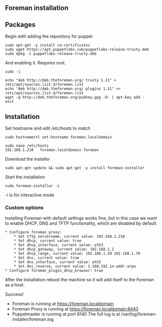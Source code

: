 ## Foreman installation


## Packages
Begin with adding the repository for puppet

	sudo apt-get -y install ca-certificates
	sudo wget https://apt.puppetlabs.com/puppetlabs-release-trusty.deb
	sudo dpkg -i puppetlabs-release-trusty.deb

And enabling it. Requires root. 

	sudo -i

	echo "deb http://deb.theforeman.org/ trusty 1.11" > /etc/apt/sources.list.d/foreman.list
	echo "deb http://deb.theforeman.org/ plugins 1.11" >> /etc/apt/sources.list.d/foreman.list
	wget -q http://deb.theforeman.org/pubkey.gpg -O- | apt-key add -
	exit

## Installation

Set hostname and edit /etc/hosts to match

	sudo hostnamectl set-hostname foreman.localdomain

	sudo nano /etc/hosts
	192.168.1.210   foreman.localdomain foreman
	
Download the installer
	
	sudo apt-get update && sudo apt-get -y install foreman-installer

Start the installation
	
	sudo foreman-installer -i

-i is for interactive mode

### Custom options
Installing Foreman with default settings works fine, but in this case we want to enable DHCP, DNS and TFTP functionality, which are disabled by default.

	* Configure foreman_proxy:
		* Set tftp_servername, current value: 192.168.1.210
		* Set dhcp, current value: true
		* Set dhcp_interface, current value: eth3
		* Set dhcp_gateway, current value: 192.168.1.1
		* Set dhcp_range, current value: 192.168.1.20 192.168.1.70
		* Set dns, current value: true
		* Set dns_interface, current value: eth3
		* Set dns_reverse, current value: 1.168.192.in-addr.arpa
	* Configure foreman_plugin_dhcp_browser: true

After the installation reboot the machine so it will add itself to the Foreman as a host.

Success!
  * Foreman is running at https://foreman.localdomain
  * Foreman Proxy is running at https://foreman.localdomain:8443
  * Puppetmaster is running at port 8140
  The full log is at /var/log/foreman-installer/foreman.log
